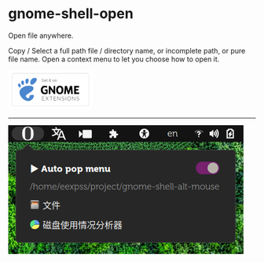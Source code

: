 # gnome-shell-open

Open file anywhere.

Copy / Select a full path file / directory name, or incomplete path, or pure file name. Open a context menu to let you choose how to open it.

[<img alt="" height="80" src="https://raw.githubusercontent.com/andyholmes/gnome-shell-extensions-badge/master/get-it-on-ego.svg?sanitize=true">](https://extensions.gnome.org/extension/4848/open-anywhere/)

---

![](screenshot.png)
